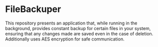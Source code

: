# FileBackuper
This repository presents an application that, while running in the background, provides constant backup for certain files in your system, ensuring that any changes made are saved even in the case of deletion. Additionally uses AES encryption for safe communication.
